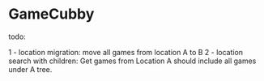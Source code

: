 # GameCubby

todo:

1 - location migration: move all games from location A to B
2 - location search with children: Get games from Location A should include all games under A tree. 
